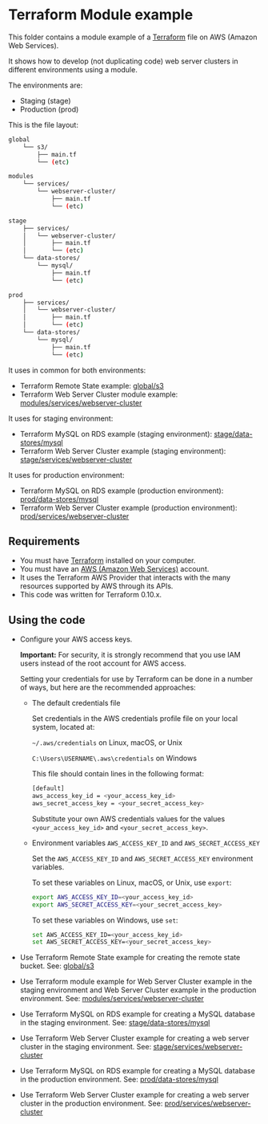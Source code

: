 # Terraform Module example

This folder contains a module example of a [Terraform](https://www.terraform.io/) file on AWS (Amazon Web Services).

It shows how to develop (not duplicating code) web server clusters in different environments using a module.

The environments are:

* Staging (stage)
* Production (prod)

This is the file layout:

```bash
global
    └── s3/
        ├── main.tf
        └── (etc)

modules
    └── services/
        └── webserver-cluster/
            ├── main.tf
            └── (etc)

stage
    ├── services/
    │   └── webserver-cluster/
    │       ├── main.tf
    │       └── (etc)
    └── data-stores/
        └── mysql/
            ├── main.tf
            └── (etc)

prod
    ├── services/
    │   └── webserver-cluster/
    │       ├── main.tf
    │       └── (etc)
    └── data-stores/
        └── mysql/
            ├── main.tf
            └── (etc)
```

It uses in common for both environments:

* Terraform Remote State example: [global/s3](global/s3)
* Terraform Web Server Cluster module example: [modules/services/webserver-cluster](modules/services/webserver-cluster)

It uses for staging environment:

* Terraform MySQL on RDS example (staging environment): [stage/data-stores/mysql](stage/data-stores/mysql)
* Terraform Web Server Cluster example (staging environment): [stage/services/webserver-cluster](stage/services/webserver-cluster)

It uses for production environment:

* Terraform MySQL on RDS example (production environment): [prod/data-stores/mysql](prod/data-stores/mysql)
* Terraform Web Server Cluster example (production environment): [prod/services/webserver-cluster](prod/services/webserver-cluster)

## Requirements

* You must have [Terraform](https://www.terraform.io/) installed on your computer.
* You must have an [AWS (Amazon Web Services)](http://aws.amazon.com/) account.
* It uses the Terraform AWS Provider that interacts with the many resources supported by AWS through its APIs.
* This code was written for Terraform 0.10.x.

## Using the code

* Configure your AWS access keys.

  **Important:** For security, it is strongly recommend that you use IAM users instead of the root account for AWS access.

  Setting your credentials for use by Terraform can be done in a number of ways, but here are the recommended approaches:

  * The default credentials file
  
    Set credentials in the AWS credentials profile file on your local system, located at:

    `~/.aws/credentials` on Linux, macOS, or Unix

    `C:\Users\USERNAME\.aws\credentials` on Windows

    This file should contain lines in the following format:

    ```bash
    [default]
    aws_access_key_id = <your_access_key_id>
    aws_secret_access_key = <your_secret_access_key>
    ```
    Substitute your own AWS credentials values for the values `<your_access_key_id>` and `<your_secret_access_key>`.

  * Environment variables `AWS_ACCESS_KEY_ID` and `AWS_SECRET_ACCESS_KEY`
  
    Set the `AWS_ACCESS_KEY_ID` and `AWS_SECRET_ACCESS_KEY` environment variables.

    To set these variables on Linux, macOS, or Unix, use `export`:

    ```bash
    export AWS_ACCESS_KEY_ID=<your_access_key_id>
    export AWS_SECRET_ACCESS_KEY=<your_secret_access_key>
    ```

    To set these variables on Windows, use `set`:

    ```bash
    set AWS_ACCESS_KEY_ID=<your_access_key_id>
    set AWS_SECRET_ACCESS_KEY=<your_secret_access_key>
    ```

* Use Terraform Remote State example for creating the remote state bucket. See: [global/s3](global/s3)

* Use Terraform module example for Web Server Cluster example in the staging environment and Web Server Cluster example in the production environment. See: [modules/services/webserver-cluster](modules/services/webserver-cluster)

* Use Terraform MySQL on RDS example for creating a MySQL database in the staging environment. See: [stage/data-stores/mysql](stage/data-stores/mysql)

* Use Terraform Web Server Cluster example for creating a web server cluster in the staging environment. See: [stage/services/webserver-cluster](stage/services/webserver-cluster)

* Use Terraform MySQL on RDS example for creating a MySQL database in the production environment. See: [prod/data-stores/mysql](prod/data-stores/mysql)

* Use Terraform Web Server Cluster example for creating a web server cluster in the production environment. See: [prod/services/webserver-cluster](prod/services/webserver-cluster)
